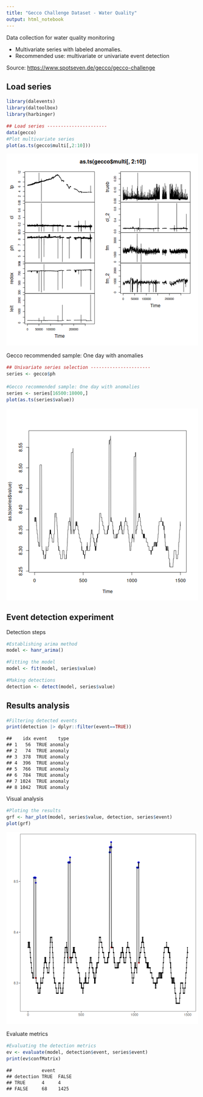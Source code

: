 ```yaml
---
title: "Gecco Challenge Dataset - Water Quality"
output: html_notebook
---
```

Data collection for water quality monitoring

* Multivariate series with labeled anomalies.
* Recommended use: multivariate or univariate event detection

Source: https://www.spotseven.de/gecco/gecco-challenge


## Load series

``` r
library(dalevents)
library(daltoolbox)
library(harbinger)
```

``` r
## Load series ----------------------
data(gecco)
#Plot multivariate series
plot(as.ts(gecco$multi[,2:10]))
```

![plot of chunk unnamed-chunk-2](fig/gecco_samples/unnamed-chunk-2-1.png)

Gecco recommended sample: One day with anomalies


``` r
## Univariate series selection ----------------------
series <- gecco$ph

#Gecco recommended sample: One day with anomalies
series <- series[16500:18000,]
plot(as.ts(series$value))
```

![plot of chunk unnamed-chunk-3](fig/gecco_samples/unnamed-chunk-3-1.png)



## Event detection experiment

Detection steps

``` r
#Establishing arima method
model <- hanr_arima()
```



``` r
#Fitting the model
model <- fit(model, series$value)
```



``` r
#Making detections
detection <- detect(model, series$value)
```


## Results analysis



``` r
#Filtering detected events
print(detection |> dplyr::filter(event==TRUE))
```

```
##    idx event    type
## 1   56  TRUE anomaly
## 2   74  TRUE anomaly
## 3  378  TRUE anomaly
## 4  396  TRUE anomaly
## 5  766  TRUE anomaly
## 6  784  TRUE anomaly
## 7 1024  TRUE anomaly
## 8 1042  TRUE anomaly
```

Visual analysis

``` r
#Ploting the results
grf <- har_plot(model, series$value, detection, series$event)
plot(grf)
```

![plot of chunk unnamed-chunk-8](fig/gecco_samples/unnamed-chunk-8-1.png)

Evaluate metrics

``` r
#Evaluating the detection metrics
ev <- evaluate(model, detection$event, series$event)
print(ev$confMatrix)
```

```
##           event      
## detection TRUE  FALSE
## TRUE      4     4    
## FALSE     68    1425
```
